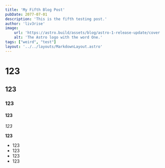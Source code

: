 ```yaml
---
title: 'My Fifth Blog Post'
pubDate: 2077-07-01
description: 'This is the fifth testing post.'
author: 'liv3rise'
image:
    url: 'https://astro.build/assets/blog/astro-1-release-update/cover.jpeg' 
    alt: 'The Astro logo with the word One.'
tags: ["weird", "test"]
layout: '../../layouts/MarkdownLayout.astro'
---
```


# 123

## 123

### 123

#### 123

*123*

**123**

- 123
- 123
- 123
- 123